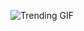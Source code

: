 ![Trending GIF](https://media2.giphy.com/media/v1.Y2lkPThiYjIxNzcyMHhtbDRjZjByaGJ2MXpxdXF1NnkyczRtMnBsdGdsbW55eTB5ZmlnNiZlcD12MV9naWZzX3NlYXJjaCZjdD1n/MT5UUV1d4CXE2A37Dg/giphy.gif)
